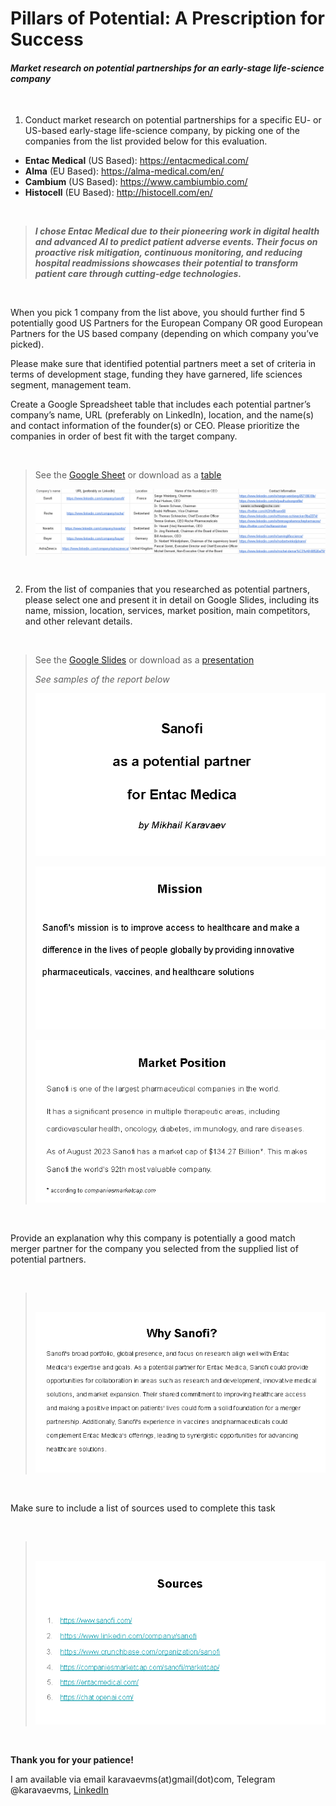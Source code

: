 Pillars of Potential: A Prescription for Success
==========================================
#### *Market research on potential partnerships for an early-stage life-science company* 

<br/>

1. Conduct market research on potential partnerships for a specific EU- or US-based early-stage life-science company, by picking one of the companies from the list provided below for this evaluation.

- **Entac Medical** (US Based): https://entacmedical.com/
- **Alma** (EU Based): https://alma-medical.com/en/
- **Cambium** (US Based):  https://www.cambiumbio.com/
- **Histocell** (EU Based):  http://histocell.com/en/  
<br/>

>***I chose *Entac Medical* due to their pioneering work in digital health and advanced AI to predict patient adverse events. Their focus on proactive risk mitigation, continuous monitoring, and reducing hospital readmissions showcases their potential to transform patient care through cutting-edge technologies.***

<br/>

When you pick 1 company from the list above, you should further find 5 potentially good US Partners for the European Company OR good European Partners for the US based company (depending on which company you’ve picked).

Please make sure that identified potential partners meet a set of criteria in terms of development stage, funding they have garnered, life sciences segment, management team.

Create a Google Spreadsheet table that includes each potential partner’s company’s name, URL (preferably on LinkedIn), location, and the name(s) and contact information of the founder(s) or CEO. Please prioritize the companies in order of best fit with the target company.  

<br/>

>See the [Google Sheet](https://docs.google.com/spreadsheets/d/19ZV4rSTcGUUogh6ObA9Fzo0FNL5cXUShXdvQFfICTPI/edit?usp=sharing) or download as a [table](files/Partners.xlsx)  
>
>![](files/partners_img.png)
><br/>

<br/>

2. From the list of companies that you researched as potential partners, please select one and present it in detail on Google Slides, including its name, mission, location, services, market position, main competitors, and other relevant details.  

<br/>

>See the [Google Slides](https://docs.google.com/presentation/d/1BQTA3jYksiDhEwXHYb-DLf932xNS9mkuLFIXMnjKfjo/edit?usp=sharing) or download as a [presentation](files/sanofi.pptx)  
>
>*See samples of the report below*  
>
>![](files/Report_1.png)
>
>![](files/report_2.png)
>
>![](files/report_3.png)
><br/>

<br/>

Provide an explanation why this company is potentially a good match merger partner for the company you selected from the supplied list of potential partners.  

<br/>

><br/>
>
>![](files/explanation.png)
><br/>

<br/>

Make sure to include a list of sources used to complete this task  

<br/>

><br/>
>
>![](files/sources.png)
><br/>

<br/>

**Thank you for your patience!**  

I am available via email karavaevms(at)gmail(dot)com, Telegram @karavaevms, [LinkedIn](https://www.linkedin.com/in/mikhail-karavaev/)